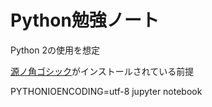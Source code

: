 # Python勉強ノート

Python 2の使用を想定

[源ノ角ゴシック](https://github.com/adobe-fonts/source-han-sans)がインストールされている前提

PYTHONIOENCODING=utf-8 jupyter notebook
